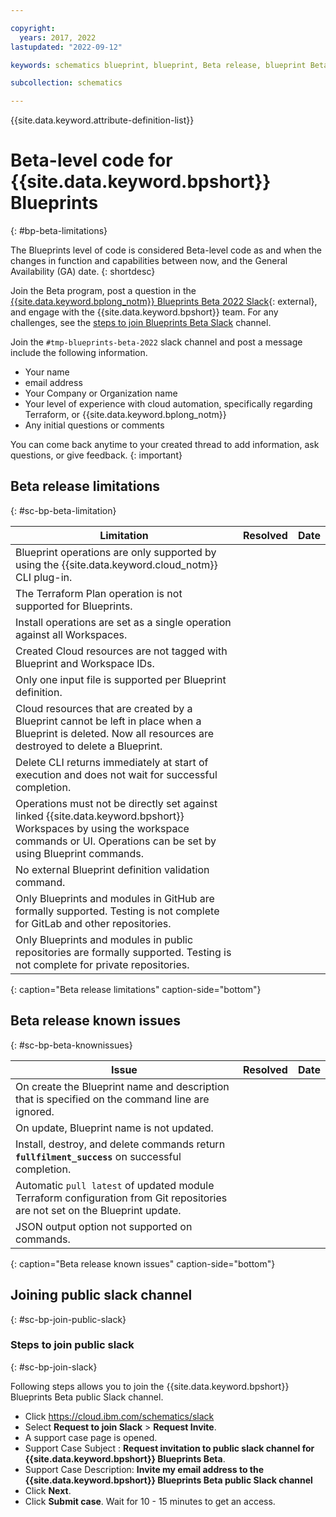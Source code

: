 ```yaml
---

copyright:
  years: 2017, 2022
lastupdated: "2022-09-12"

keywords: schematics blueprint, blueprint, Beta release, blueprint Beta release

subcollection: schematics

---
```


{{site.data.keyword.attribute-definition-list}}

# Beta-level code for {{site.data.keyword.bpshort}} Blueprints
{: #bp-beta-limitations}

The Blueprints level of code is considered Beta-level code as and when the changes in function and capabilities between now, and the General Availability (GA) date.
{: shortdesc}

Join the Beta program, post a question in the [{{site.data.keyword.bplong_notm}} Blueprints Beta 2022 Slack](https://ibm-cloud-schematics.slack.com/archives/C03MPHXKYRZ){: external}, and engage with the {{site.data.keyword.bpshort}} team. For any challenges, see the [steps to join Blueprints Beta Slack](#sc-bp-join-slack) channel.

Join the `#tmp-blueprints-beta-2022` slack channel and post a message include the following information.

- Your name
- email address
- Your Company or Organization name
- Your level of experience with cloud automation, specifically regarding Terraform, or {{site.data.keyword.bplong_notm}}
- Any initial questions or comments

You can come back anytime to your created thread to add information, ask questions, or give feedback.
{: important}

## Beta release limitations 
{: #sc-bp-beta-limitation}

|  Limitation | Resolved | Date |
| --- |--- | --- | 
| Blueprint operations are only supported by using the {{site.data.keyword.cloud_notm}} CLI plug-in.  | | | 
| The Terraform Plan operation is not supported for Blueprints. | | | 
| Install operations are set as a single operation against all Workspaces.  | | | 
| Created Cloud resources are not tagged with Blueprint and Workspace IDs. | | | 
| Only one input file is supported per Blueprint definition. | | |
| Cloud resources that are created by a Blueprint cannot be left in place when a Blueprint is deleted. Now all resources are destroyed to delete a Blueprint.  | | |  
| Delete CLI returns immediately at start of execution and does not wait for successful completion. | | | 
| Operations must not be directly set against linked {{site.data.keyword.bpshort}} Workspaces by using the workspace commands or UI. Operations can be set by using Blueprint commands.    | | |
| No external Blueprint definition validation command. | | | 
| Only Blueprints and modules in GitHub are formally supported. Testing is not complete for GitLab and other repositories. | | | 
| Only Blueprints and modules in public repositories are formally supported. Testing is not complete for private repositories. | | | 
{: caption="Beta release limitations" caption-side="bottom"}

## Beta release known issues 
{: #sc-bp-beta-knownissues}

| Issue | Resolved | Date |
| --- |--- | --- | 
| On create the Blueprint name and description that is specified on the command line are ignored. | | |
| On update, Blueprint name is not updated. | | |  
| Install, destroy, and delete commands return **`fullfilment_success`** on successful completion.  | | | 
| Automatic `pull latest` of updated module Terraform configuration from Git repositories are not set on the Blueprint update. | | | 
| JSON output option not supported on commands. | | |   
{: caption="Beta release known issues" caption-side="bottom"}

## Joining public slack channel
{: #sc-bp-join-public-slack}

### Steps to join public slack
{: #sc-bp-join-slack}

Following steps allows you to join the {{site.data.keyword.bpshort}} Blueprints Beta public Slack channel.
- Click https://cloud.ibm.com/schematics/slack
- Select **Request to join Slack** > **Request Invite**.
- A support case page is opened.
- Support Case Subject : **Request invitation to public slack channel for {{site.data.keyword.bpshort}} Blueprints Beta**.
- Support Case Description: **Invite my email address to the {{site.data.keyword.bpshort}} Blueprints Beta public Slack channel**
- Click **Next**.
- Click **Submit case**. Wait for 10 - 15 minutes to get an access.
